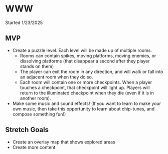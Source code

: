 # WWW

Started 1/23/2025

## MVP

- Create a puzzle level. Each level will be made up of multiple rooms.
	- Rooms can contain spikes, moving platforms, moving enemies, or dissolving platforms
		(that disappear a second after they player stands on them)
	- The player can exit the room in any direction, and will walk or fall into an adjacent room
		when they do so.
	- Each room will contain one or more checkpoints. When a player touches a checkpoint, that
		checkpoint will light up. Players will return to the illuminated checkpoint when they die
		(even if it is in another room).
- Make some music and sound effects! (If you want to learn to make your own music, then take this
	opportunity to learn about chip-tunes, and compose something fun!)


## Stretch Goals

- Create an overlay map that shows explored areas
- Create more content
